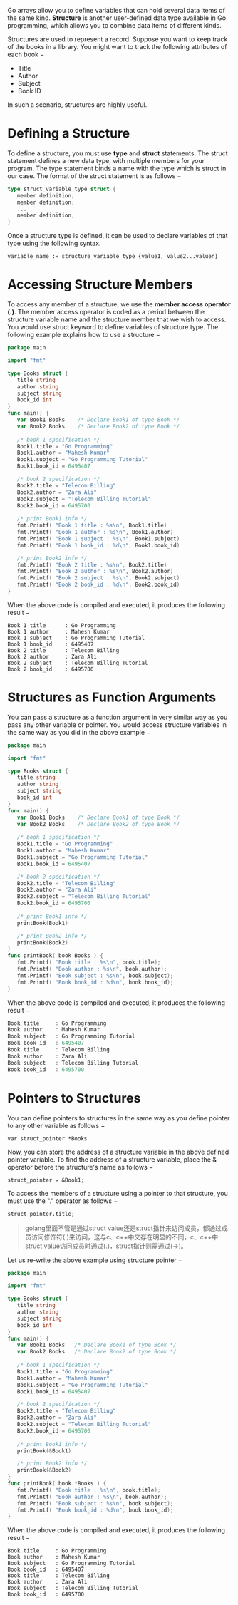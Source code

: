 Go arrays allow you to define variables that can hold several data items of the same kind. **Structure** is another user-defined data type available in Go programming, which allows you to combine data items of different kinds.

Structures are used to represent a record. Suppose you want to keep track of the books in a library. You might want to track the following attributes of each book −

- Title
- Author
- Subject
- Book ID

In such a scenario, structures are highly useful.

# Defining a Structure

To define a structure, you must use **type** and **struct** statements. The struct statement defines a new data type, with multiple members for your program. The type statement binds a name with the type which is struct in our case. The format of the struct statement is as follows −

```go
type struct_variable_type struct {
   member definition;
   member definition;
   ...
   member definition;
}
```

Once a structure type is defined, it can be used to declare variables of that type using the following syntax.

`variable_name := structure_variable_type {value1, value2...valuen}`

# Accessing Structure Members

To access any member of a structure, we use the **member access operator (.)**. The member access operator is coded as a period between the structure variable name and the structure member that we wish to access. You would use struct keyword to define variables of structure type. The following example explains how to use a structure −

```go
package main

import "fmt"

type Books struct {
   title string
   author string
   subject string
   book_id int
}
func main() {
   var Book1 Books    /* Declare Book1 of type Book */
   var Book2 Books    /* Declare Book2 of type Book */
 
   /* book 1 specification */
   Book1.title = "Go Programming"
   Book1.author = "Mahesh Kumar"
   Book1.subject = "Go Programming Tutorial"
   Book1.book_id = 6495407

   /* book 2 specification */
   Book2.title = "Telecom Billing"
   Book2.author = "Zara Ali"
   Book2.subject = "Telecom Billing Tutorial"
   Book2.book_id = 6495700
 
   /* print Book1 info */
   fmt.Printf( "Book 1 title : %s\n", Book1.title)
   fmt.Printf( "Book 1 author : %s\n", Book1.author)
   fmt.Printf( "Book 1 subject : %s\n", Book1.subject)
   fmt.Printf( "Book 1 book_id : %d\n", Book1.book_id)

   /* print Book2 info */
   fmt.Printf( "Book 2 title : %s\n", Book2.title)
   fmt.Printf( "Book 2 author : %s\n", Book2.author)
   fmt.Printf( "Book 2 subject : %s\n", Book2.subject)
   fmt.Printf( "Book 2 book_id : %d\n", Book2.book_id)
}
```

When the above code is compiled and executed, it produces the following result −

```
Book 1 title      : Go Programming
Book 1 author     : Mahesh Kumar
Book 1 subject    : Go Programming Tutorial
Book 1 book_id    : 6495407
Book 2 title      : Telecom Billing
Book 2 author     : Zara Ali
Book 2 subject    : Telecom Billing Tutorial
Book 2 book_id    : 6495700
```

# Structures as Function Arguments

You can pass a structure as a function argument in very similar way as you pass any other variable or pointer. You would access structure variables in the same way as you did in the above example −

```go
package main

import "fmt"

type Books struct {
   title string
   author string
   subject string
   book_id int
}
func main() {
   var Book1 Books    /* Declare Book1 of type Book */
   var Book2 Books    /* Declare Book2 of type Book */
 
   /* book 1 specification */
   Book1.title = "Go Programming"
   Book1.author = "Mahesh Kumar"
   Book1.subject = "Go Programming Tutorial"
   Book1.book_id = 6495407

   /* book 2 specification */
   Book2.title = "Telecom Billing"
   Book2.author = "Zara Ali"
   Book2.subject = "Telecom Billing Tutorial"
   Book2.book_id = 6495700
 
   /* print Book1 info */
   printBook(Book1)

   /* print Book2 info */
   printBook(Book2)
}
func printBook( book Books ) {
   fmt.Printf( "Book title : %s\n", book.title);
   fmt.Printf( "Book author : %s\n", book.author);
   fmt.Printf( "Book subject : %s\n", book.subject);
   fmt.Printf( "Book book_id : %d\n", book.book_id);
}
```

When the above code is compiled and executed, it produces the following result −

```go
Book title     : Go Programming
Book author    : Mahesh Kumar
Book subject   : Go Programming Tutorial
Book book_id   : 6495407
Book title     : Telecom Billing
Book author    : Zara Ali
Book subject   : Telecom Billing Tutorial
Book book_id   : 6495700
```

# Pointers to Structures

You can define pointers to structures in the same way as you define pointer to any other variable as follows −

`var struct_pointer *Books`

Now, you can store the address of a structure variable in the above defined pointer variable. To find the address of a structure variable, place the & operator before the structure's name as follows −

`struct_pointer = &Book1;`

To access the members of a structure using a pointer to that structure, you must use the "." operator as follows −

`struct_pointer.title;`

>golang里面不管是通过struct value还是struct指针来访问成员，都通过成员访问修饰符(.)来访问，这与c、c++中又存在明显的不同，c、c++中struct value访问成员时通过(.)，struct指针则需通过(->)。

Let us re-write the above example using structure pointer −

```go
package main

import "fmt"

type Books struct {
   title string
   author string
   subject string
   book_id int
}
func main() {
   var Book1 Books   /* Declare Book1 of type Book */
   var Book2 Books   /* Declare Book2 of type Book */
 
   /* book 1 specification */
   Book1.title = "Go Programming"
   Book1.author = "Mahesh Kumar"
   Book1.subject = "Go Programming Tutorial"
   Book1.book_id = 6495407

   /* book 2 specification */
   Book2.title = "Telecom Billing"
   Book2.author = "Zara Ali"
   Book2.subject = "Telecom Billing Tutorial"
   Book2.book_id = 6495700
 
   /* print Book1 info */
   printBook(&Book1)

   /* print Book2 info */
   printBook(&Book2)
}
func printBook( book *Books ) {
   fmt.Printf( "Book title : %s\n", book.title);
   fmt.Printf( "Book author : %s\n", book.author);
   fmt.Printf( "Book subject : %s\n", book.subject);
   fmt.Printf( "Book book_id : %d\n", book.book_id);
}
```

When the above code is compiled and executed, it produces the following result −

```
Book title     : Go Programming
Book author    : Mahesh Kumar
Book subject   : Go Programming Tutorial
Book book_id   : 6495407
Book title     : Telecom Billing
Book author    : Zara Ali
Book subject   : Telecom Billing Tutorial
Book book_id   : 6495700
```


